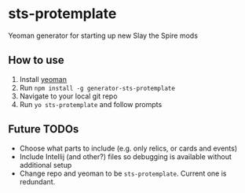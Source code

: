 
# sts-protemplate
Yeoman generator for starting up new Slay the Spire mods

## How to use

1. Install [yeoman](https://yeoman.io/learning/)
2. Run `npm install -g generator-sts-protemplate`
3. Navigate to your local git repo
4. Run `yo sts-protemplate` and follow prompts

## Future TODOs
* Choose what parts to include (e.g. only relics, or cards and events)
* Include Intellij (and other?) files so debugging is available without additional setup 
* Change repo and yeoman to be `sts-protemplate`. Current one is redundant.
